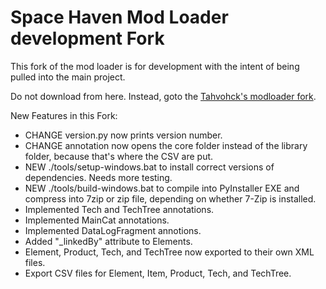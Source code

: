 # Space Haven Mod Loader development Fork

This fork of the mod loader is for development with the intent of being pulled into the main project.

Do not download from here.
Instead, goto the [Tahvohck's modloader fork](https://github.com/Tahvohck/spacehaven-modloader).

New Features in this Fork:
- CHANGE version.py now prints version number.
- CHANGE annotation now opens the core folder instead of the library folder, because that's where the CSV are put.
- NEW ./tools/setup-windows.bat to install correct versions of dependencies.  Needs more testing.
- NEW ./tools/build-windows.bat to compile into PyInstaller EXE and compress into 7zip or zip file, depending on whether 7-Zip is installed.
- Implemented Tech and TechTree annotations.
- Implemented MainCat annotations.
- Implemented DataLogFragment annotions.
- Added "_linkedBy" attribute to Elements.
- Element, Product, Tech, and TechTree now exported to their own XML files.
- Export CSV files for Element, Item, Product, Tech, and TechTree.
